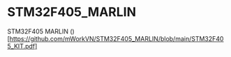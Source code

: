 # STM32F405_MARLIN
 STM32F405 MARLIN
()[https://github.com/mWorkVN/STM32F405_MARLIN/blob/main/STM32F405_KIT.pdf]
